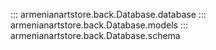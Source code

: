 ::: armenianartstore.back.Database.database
::: armenianartstore.back.Database.models
::: armenianartstore.back.Database.schema